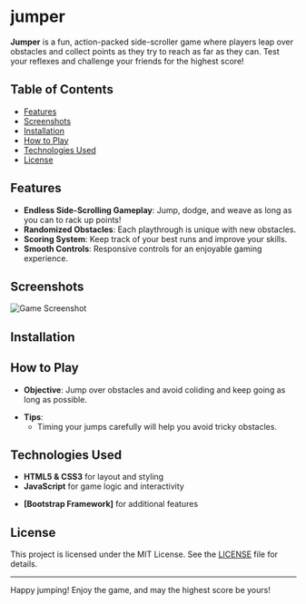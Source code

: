 <!--**under construction**-->
# jumper

**Jumper** is a fun, action-packed side-scroller game where players leap over obstacles and collect points as they try to reach as far as they can. Test your reflexes and challenge your friends for the highest score!

## Table of Contents

- [Features](#features)
- [Screenshots](#screenshots)
- [Installation](#installation)
- [How to Play](#how-to-play)
- [Technologies Used](#technologies-used)
- [License](#license)

## Features

- **Endless Side-Scrolling Gameplay**: Jump, dodge, and weave as long as you can to rack up points!
- **Randomized Obstacles**: Each playthrough is unique with new obstacles.
- **Scoring System**: Keep track of your best runs and improve your skills.
- **Smooth Controls**: Responsive controls for an enjoyable gaming experience.

## Screenshots

![Game Screenshot]()

## Installation

<!--**Under Construction** 
To play Jumper locally on your computer:

1. Clone this repository:


2. Navigate to the project directory:


3. Install any necessary dependencies (if applicable):


4. Run the game: -->


## How to Play

- **Objective**: Jump over obstacles and avoid coliding and keep going as long as possible.
<!--**under construction**
- **Controls**:
  - **Spacebar**: Jump
  <!-- - **Arrow Keys**: Move left or right (if applicable) -->

- **Tips**:
  - Timing your jumps carefully will help you avoid tricky obstacles.

## Technologies Used

- **HTML5 & CSS3** for layout and styling
- **JavaScript** for game logic and interactivity
<!-- - **Canvas API** (or other graphics library, if used) for rendering game graphics-->
- **[Bootstrap Framework]** for additional features

## License

This project is licensed under the MIT License. See the [LICENSE](LICENSE) file for details.

---

Happy jumping! Enjoy the game, and may the highest score be yours!
